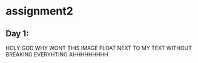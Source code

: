 # assignment2
## Day 1:
HOLY GOD WHY WONT THIS IMAGE FLOAT NEXT TO MY TEXT WITHOUT BREAKING EVERYHTING AHHHHHHHHH
